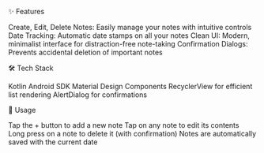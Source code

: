✨ Features

Create, Edit, Delete Notes: Easily manage your notes with intuitive controls
Date Tracking: Automatic date stamps on all your notes
Clean UI: Modern, minimalist interface for distraction-free note-taking
Confirmation Dialogs: Prevents accidental deletion of important notes

🛠️ Tech Stack

Kotlin
Android SDK
Material Design Components
RecyclerView for efficient list rendering
AlertDialog for confirmations

📝 Usage

Tap the + button to add a new note
Tap on any note to edit its contents
Long press on a note to delete it (with confirmation)
Notes are automatically saved with the current date

